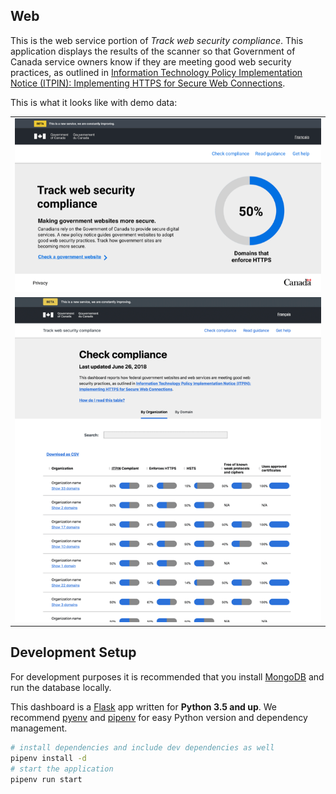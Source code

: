 ## Web

This is the web service portion of _Track web security compliance_. This application displays the results of the scanner so that Government of Canada service owners know if they are meeting good web security practices, as outlined in [Information Technology Policy Implementation Notice (ITPIN): Implementing HTTPS for Secure Web Connections](https://www.canada.ca/en/treasury-board-secretariat/services/information-technology/policy-implementation-notices.html).

This is what it looks like with demo data:

|         | 
|---------|
|![English landing page: header with title, some text, and a chart showing number of domains that enforce HTTPS](web/docs/img/en-landing.png)  |  
|![English dashboard page: text, a search bar, and a table with columns: Organization, ITPIN Compliant, Enforces HTTPS, HSTS, Free of known weak protocols and ciphers, Uses approved certificates](web/docs/img/en-dashboard.png) | 

## Development Setup

For development purposes it is recommended that you install [MongoDB](https://www.mongodb.com/) and run the database locally.

This dashboard is a [Flask](http://flask.pocoo.org/) app written for **Python 3.5 and up**. We recommend [pyenv](https://github.com/yyuu/pyenv) and [pipenv](https://pipenv.kennethreitz.org/en/latest/) for easy Python version and dependency management.

```bash
# install dependencies and include dev dependencies as well
pipenv install -d
# start the application
pipenv run start
```

